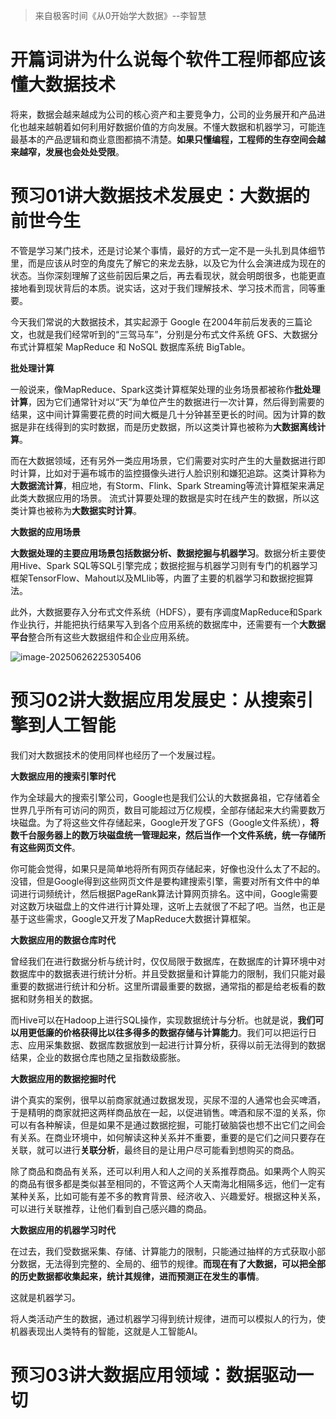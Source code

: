> 来自极客时间《从0开始学大数据》--李智慧

# 开篇词讲为什么说每个软件工程师都应该懂大数据技术

将来，数据会越来越成为公司的核心资产和主要竞争力，公司的业务展开和产品进化也越来越朝着如何利用好数据价值的方向发展。不懂大数据和机器学习，可能连最基本的产品逻辑和商业意图都搞不清楚。**如果只懂编程，工程师的生存空间会越来越窄，发展也会处处受限**。

# 预习01讲大数据技术发展史：大数据的前世今生

不管是学习某门技术，还是讨论某个事情，最好的方式一定不是一头扎到具体细节里，而是应该从时空的角度先了解它的来龙去脉，以及它为什么会演进成为现在的状态。当你深刻理解了这些前因后果之后，再去看现状，就会明朗很多，也能更直接地看到现状背后的本质。说实话，这对于我们理解技术、学习技术而言，同等重要。

今天我们常说的大数据技术，其实起源于 Google 在2004年前后发表的三篇论文，也就是我们经常听到的“三驾马车”，分别是分布式文件系统 GFS、大数据分布式计算框架 MapReduce 和 NoSQL 数据库系统 BigTable。

**批处理计算**

一般说来，像MapReduce、Spark这类计算框架处理的业务场景都被称作**批处理计算**，因为它们通常针对以“天”为单位产生的数据进行一次计算，然后得到需要的结果，这中间计算需要花费的时间大概是几十分钟甚至更长的时间。因为计算的数据是非在线得到的实时数据，而是历史数据，所以这类计算也被称为**大数据离线计算**。

而在大数据领域，还有另外一类应用场景，它们需要对实时产生的大量数据进行即时计算，比如对于遍布城市的监控摄像头进行人脸识别和嫌犯追踪。这类计算称为**大数据流计算**，相应地，有Storm、Flink、Spark Streaming等流计算框架来满足此类大数据应用的场景。 流式计算要处理的数据是实时在线产生的数据，所以这类计算也被称为**大数据实时计算**。

**大数据的应用场景**

**大数据处理的主要应用场景包括数据分析、数据挖掘与机器学习**。数据分析主要使用Hive、Spark SQL等SQL引擎完成；数据挖掘与机器学习则有专门的机器学习框架TensorFlow、Mahout以及MLlib等，内置了主要的机器学习和数据挖掘算法。

此外，大数据要存入分布式文件系统（HDFS），要有序调度MapReduce和Spark作业执行，并能把执行结果写入到各个应用系统的数据库中，还需要有一个**大数据平台**整合所有这些大数据组件和企业应用系统。

![image-20250626225305406](https://technotes.oss-cn-shenzhen.aliyuncs.com/2024/202506262253485.png)

# 预习02讲大数据应用发展史：从搜索引擎到人工智能

我们对大数据技术的使用同样也经历了一个发展过程。

**大数据应用的搜索引擎时代**

作为全球最大的搜索引擎公司，Google也是我们公认的大数据鼻祖，它存储着全世界几乎所有可访问的网页，数目可能超过万亿规模，全部存储起来大约需要数万块磁盘。为了将这些文件存储起来，Google开发了GFS（Google文件系统），**将数千台服务器上的数万块磁盘统一管理起来，然后当作一个文件系统，统一存储所有这些网页文件**。

你可能会觉得，如果只是简单地将所有网页存储起来，好像也没什么太了不起的。没错，但是Google得到这些网页文件是要构建搜索引擎，需要对所有文件中的单词进行词频统计，然后根据PageRank算法计算网页排名。这中间，Google需要对这数万块磁盘上的文件进行计算处理，这听上去就很了不起了吧。当然，也正是基于这些需求，Google又开发了MapReduce大数据计算框架。

**大数据应用的数据仓库时代**

曾经我们在进行数据分析与统计时，仅仅局限于数据库，在数据库的计算环境中对数据库中的数据表进行统计分析。并且受数据量和计算能力的限制，我们只能对最重要的数据进行统计和分析。这里所谓最重要的数据，通常指的都是给老板看的数据和财务相关的数据。

而Hive可以在Hadoop上进行SQL操作，实现数据统计与分析。也就是说，**我们可以用更低廉的价格获得比以往多得多的数据存储与计算能力**。我们可以把运行日志、应用采集数据、数据库数据放到一起进行计算分析，获得以前无法得到的数据结果，企业的数据仓库也随之呈指数级膨胀。

**大数据应用的数据挖掘时代**

讲个真实的案例，很早以前商家就通过数据发现，买尿不湿的人通常也会买啤酒，于是精明的商家就把这两样商品放在一起，以促进销售。啤酒和尿不湿的关系，你可以有各种解读，但是如果不是通过数据挖掘，可能打破脑袋也想不出它们之间会有关系。在商业环境中，如何解读这种关系并不重要，重要的是它们之间只要存在关联，就可以进行**关联分析**，最终目的是让用户尽可能看到想购买的商品。

除了商品和商品有关系，还可以利用人和人之间的关系推荐商品。如果两个人购买的商品有很多都是类似甚至相同的，不管这两个人天南海北相隔多远，他们一定有某种关系，比如可能有差不多的教育背景、经济收入、兴趣爱好。根据这种关系，可以进行关联推荐，让他们看到自己感兴趣的商品。

**大数据应用的机器学习时代**

在过去，我们受数据采集、存储、计算能力的限制，只能通过抽样的方式获取小部分数据，无法得到完整的、全局的、细节的规律。**而现在有了大数据，可以把全部的历史数据都收集起来，统计其规律，进而预测正在发生的事情**。

这就是机器学习。

将人类活动产生的数据，通过机器学习得到统计规律，进而可以模拟人的行为，使机器表现出人类特有的智能，这就是人工智能AI。

# 预习03讲大数据应用领域：数据驱动一切





